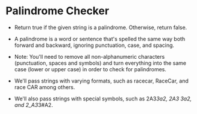 # Palindrome Checker
* Return true if the given string is a palindrome. Otherwise, return false.

* A palindrome is a word or sentence that's spelled the same way both forward and backward, ignoring punctuation, case, and spacing.

* Note: You'll need to remove all non-alphanumeric characters (punctuation, spaces and symbols) and turn everything into the same case (lower or upper case) in order to check for palindromes.

* We'll pass strings with varying formats, such as racecar, RaceCar, and race CAR among others.

* We'll also pass strings with special symbols, such as 2A3*3a2, 2A3 3a2, and 2_A3*3#A2.